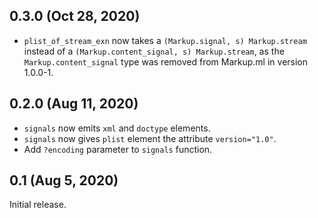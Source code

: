 ## 0.3.0 (Oct 28, 2020)

- `plist_of_stream_exn` now takes a `(Markup.signal, s) Markup.stream` instead
  of a `(Markup.content_signal, s) Markup.stream`, as the
  `Markup.content_signal` type was removed from Markup.ml in version 1.0.0-1.

## 0.2.0 (Aug 11, 2020)

- `signals` now emits `xml` and `doctype` elements.
- `signals` now gives `plist` element the attribute `version="1.0"`.
- Add `?encoding` parameter to `signals` function.

## 0.1 (Aug 5, 2020)

Initial release.
